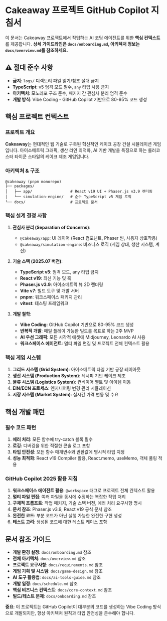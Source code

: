 # Cakeaway 프로젝트 GitHub Copilot 지침서

이 문서는 Cakeaway 프로젝트에서 작업하는 AI 코딩 에이전트를 위한 **핵심 컨텍스트**를 제공합니다.
**상세 가이드라인은 `docs/onboarding.md`, 아키텍처 정보는 `docs/overview.md`를 참조하세요.**

## ⚠️ 절대 준수 사항

- **금지**: `logs/` 디렉토리 파일 읽기/참조 절대 금지
- **TypeScript**: v5 엄격 모드 필수, `any` 타입 사용 금지
- **아키텍처**: 모노레포 구조 준수, 패키지 간 관심사 분리 엄격 준수
- **개발 방식**: Vibe Coding - GitHub Copilot 기반으로 80-95% 코드 생성

## 핵심 프로젝트 컨텍스트

### 프로젝트 개요

**Cakeaway**는 현대적인 웹 기술로 구축된 혁신적인 케이크 공장 건설 시뮬레이션 게임입니다.
아이소메트릭 그래픽, 생산 라인 최적화, AI 기반 개발을 특징으로 하는 롤러코스터 타이쿤 스타일의 케이크 제조 게임입니다.

### 아키텍처 & 구조

```
@cakeaway (pnpm monorepo)
├── packages/
│   ├── app/                 # React v19 UI + Phaser.js v3.9 렌더링
│   └── simulation-engine/   # 순수 TypeScript v5 게임 로직
└── docs/                    # 프로젝트 문서
```

### 핵심 설계 결정 사항

1. **관심사 분리 (Separation of Concerns)**:

   - `@cakeaway/app`: UI 레이어 (React 컴포넌트, Phaser 씬, 사용자 상호작용)
   - `@cakeaway/simulation-engine`: 비즈니스 로직 (게임 상태, 생산 시스템, 계산)

2. **기술 스택 (2025.07 버전)**:

   - **TypeScript v5**: 엄격 모드, any 타입 금지
   - **React v19**: 최신 기능 및 훅
   - **Phaser.js v3.9**: 아이소메트릭 뷰 2D 렌더링
   - **Vite v7**: 빌드 도구 및 개발 서버
   - **pnpm**: 워크스페이스 패키지 관리
   - **vitest**: 테스팅 프레임워크

3. **개발 철학**:
   - **Vibe Coding**: GitHub Copilot 기반으로 80-95% 코드 생성
   - **반복적 개발**: 매일 플레이 가능한 빌드를 목표로 하는 2주 MVP
   - **AI 우선 그래픽**: 모든 시각적 에셋에 Midjourney, Leonardo AI 사용
   - **워크스페이스 에이전트**: 멀티 파일 편집 및 프로젝트 전체 컨텍스트 활용

### 핵심 게임 시스템

1. **그리드 시스템 (Grid System)**: 아이소메트릭 타일 기반 공장 레이아웃
2. **생산 시스템 (Production System)**: 레시피 기반 케이크 제조
3. **물류 시스템 (Logistics System)**: 컨베이어 벨트 및 아이템 이동
4. **EIN/ECN 프로세스**: 엔지니어링 변경 관리 시뮬레이션
5. **시장 시스템 (Market System)**: 실시간 가격 변동 및 수요

## 핵심 개발 패턴

### 필수 코드 패턴

1. **에러 처리**: 모든 함수에 try-catch 블록 필수
2. **로깅**: 디버깅을 위한 적절한 콘솔 로그 포함
3. **타입 안전성**: 모든 함수 매개변수와 반환값에 명시적 타입 지정
4. **성능 최적화**: React v19 Compiler 활용, React.memo, useMemo, 객체 풀링 적용

### GitHub Copilot 2025 활용 지침

1. **워크스페이스 에이전트 활용**: `@workspace` 태그로 프로젝트 전체 컨텍스트 활용
2. **멀티 파일 편집**: 여러 파일을 동시에 수정하는 복잡한 작업 처리
3. **구체적 프롬프트**: 작업 패키지, 기술 스택 버전, 에러 처리 요구사항 명시
4. **문서 참조**: Phaser.js v3.9, React v19 공식 문서 참조
5. **완전한 코드**: 부분 코드가 아닌 실행 가능한 완전한 구현 생성
6. **테스트 고려**: 생성된 코드에 대한 테스트 케이스 포함

## 문서 참조 가이드

- **개발 환경 설정**: `docs/onboarding.md` 참조
- **전체 아키텍처**: `docs/overview.md` 참조
- **프로젝트 요구사항**: `docs/requirements.md` 참조
- **게임 기획 및 시스템**: `docs/game-design.md` 참조
- **AI 도구 활용법**: `docs/ai-tools-guide.md` 참조
- **개발 일정**: `docs/schedule.md` 참조
- **핵심 비즈니스 컨텍스트**: `docs/core-context.md` 참조
- **빌드/테스트 문제**: `docs/onboarding.md` 참조

**중요**: 이 프로젝트는 GitHub Copilot이 대부분의 코드를 생성하는 Vibe Coding 방식으로 개발되지만,
항상 아키텍처 원칙과 타입 안전성을 준수해야 합니다.
